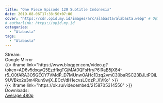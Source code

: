 ```yaml
---
title: "One Piece Episode 120 Subtitle Indonesia"
date: 2019-08-06T17:38:50+07:00
cover: "https://cdn.opid.my.id/images/arc/alabasta/alabasta.webp" # Optional, cover
# authorlink: https://opid.my.id
categories:
  - "Alabasta"
tags:
  - "Alabasta"
---
```

<div class="ui menu violet borderless inverted">
  <div class="header item active">
        Stream:
    </div>
  <a class="active item" data-tab="google">
    <i class="google drive icon"></i> Google
  </a>
  <a class="item nounderline" data-tab="mirror">
    <i class="odnoklassniki icon"></i> Mirror
  </a>
</div>
<div class="ui bottom attached tab segment active" style="border:0 !important;" data-tab="google">
  {{< iframe link="https://www.blogger.com/video.g?token=AD6v5dxqyQ5EzdfkgTGjMAt0QFsHryP6lRaB5jX84-r5_O0fARA3O5GECY7VMdP_D7MUnwOAHc1Dzq2vmC30baRSC23BJLtPQiL9UVBkx2s3m4Run9wjX_ECcVdH1ecvsLCdzP_XVKo" >}}
</div>
<div class="ui bottom attached tab segment" style="border:0 !important;" data-tab="mirror">
  {{< iframe link="https://ok.ru/videoembed/2158705314550" >}}
</div>
<div class="ui menu violet borderless inverted">
  <div class="header item active">
        Downloads:
    </div>
  <a class="item nounderline" href="https://ouo.io/JUT3ty" target="_blank" rel="dofollow"><i class="google drive icon"></i>
    Average 480p</a>
</div>